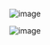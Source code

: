 ![image](https://github.com/ponimay/The-fifth-practical-work-is-task-1/assets/80597767/5ca1b882-d3e4-4bf0-adef-756f6cb7f67f)

![image](https://github.com/ponimay/The-fifth-practical-work-is-task-1/assets/80597767/0c5ace0a-4999-43df-bbe4-eb535fbf0139)
